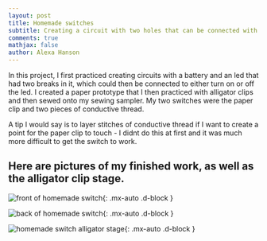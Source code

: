 ```yaml
---
layout: post
title: Homemade switches
subtitle: Creating a circuit with two holes that can be connected with a conductor to turn on the led
comments: true
mathjax: false
author: Alexa Hanson
---
```


In this project, I first practiced creating circuits with a battery and an led that had two breaks in it, which could then be connected to either turn on or off the led. I created a paper prototype that I then practiced with alligator clips and then sewed onto my sewing sampler. My two switches were the paper clip and two pieces of conductive thread.

A tip I would say is to layer stitches of conductive thread if I want to create a point for the paper clip to touch - I didnt do this at first and it was much more difficult to get the switch to work.

## Here are pictures of my finished work, as well as the alligator clip stage.



![front of homemade switch](https://alexahanson22-ui.github.io/assets/img/frontofhomemade.jpeg){: .mx-auto .d-block }

![back of homemade switch](https://alexahanson22-ui.github.io/assets/img/backofhomemade.jpeg){: .mx-auto .d-block }

![homemade switch alligator stage](https://alexahanson22-ui.github.io/assets/img/alligatorstagehomemade.jpeg){: .mx-auto .d-block }
